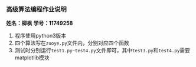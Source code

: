 ### 高级算法编程作业说明
**姓名：柳枫**
**学号：11749258**

1. 程序使用python3版本
2. 四个算法写在`zuoye.py`文件内，分别对应四个函数
3. 测试时分别运行`test1.py~test4.py`文件即可，其中`test3.py`和`test4.py`需要matplotlib模块